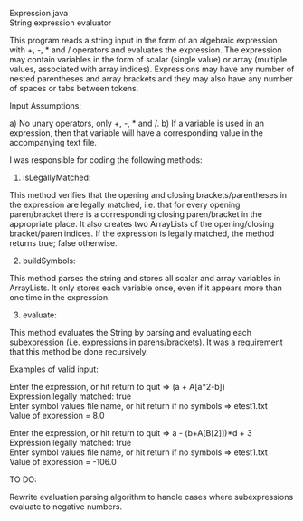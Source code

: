 Expression.java <br/>
String expression evaluator

This program reads a string input in the form of an algebraic expression with +, -, * and / operators and evaluates the expression. The expression may contain variables in the form of scalar (single value) or array (multiple values, associated with array indices). Expressions may have any number of nested parentheses and array brackets and they may also have any number of spaces or tabs between tokens.

Input Assumptions:

a) No unary operators, only +, -, * and /. b) If a variable is used in an expression, then that variable will have a corresponding value in the accompanying text file.

I was responsible for coding the following methods:

1) isLegallyMatched:

This method verifies that the opening and closing brackets/parentheses in the expression are legally matched, i.e. that for every opening paren/bracket there is a corresponding closing paren/bracket in the appropriate place. It also creates two ArrayLists of the opening/closing bracket/paren indices. If the expression is legally matched, the method returns true; false otherwise.

2) buildSymbols:

This method parses the string and stores all scalar and array variables in ArrayLists. It only stores each variable once, even if it appears more than one time in the expression.

3) evaluate:

This method evaluates the String by parsing and evaluating each subexpression (i.e. expressions in parens/brackets). It was a requirement that this method be done recursively.

Examples of valid input:

Enter the expression, or hit return to quit => (a + A[a*2-b]) <br/>
Expression legally matched: true <br/>
Enter symbol values file name, or hit return if no symbols => etest1.txt <br/>
Value of expression = 8.0

Enter the expression, or hit return to quit => a - (b+A[B[2]])*d + 3 <br/>
Expression legally matched: true <br/>
Enter symbol values file name, or hit return if no symbols => etest1.txt <br/>
Value of expression = -106.0

TO DO:

Rewrite evaluation parsing algorithm to handle cases where subexpressions evaluate to negative numbers.
